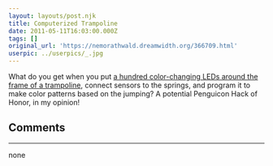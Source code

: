 ```yaml
---
layout: layouts/post.njk
title: Computerized Trampoline
date: 2011-05-11T16:03:00.000Z
tags: []
original_url: 'https://nemorathwald.dreamwidth.org/366709.html'
userpic: ../userpics/_.jpg
---
```

What do you get when you put [a hundred color-changing LEDs around the frame of a trampoline](http://worrydream.com/#!/Trampoline), connect sensors to the springs, and program it to make color patterns based on the jumping? A potential Penguicon Hack of Honor, in my opinion!

## Comments

---

none
